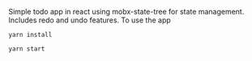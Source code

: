 Simple todo app in react using mobx-state-tree for state management. Includes redo and undo features.
To use the app
``` 
yarn install
```
``` 
yarn start 
```
